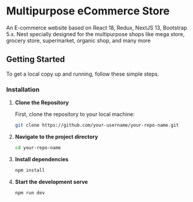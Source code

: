 ﻿
# Multipurpose eCommerce Store

An E-commerce website based on React 18, Redux, NextJS 13, Bootstrap 5.x. Nest specially designed for the multipurpose shops like mega store, grocery store, supermarket, organic shop, and many more

## Getting Started

To get a local copy up and running, follow these simple steps.

### Installation

1. **Clone the Repository**

   First, clone the repository to your local machine:

   ```bash
   git clone https://github.com/your-username/your-repo-name.git

2. **Navigate to the project directory**
    ```bash
    cd your-repo-name
3. **Install dependencies**

    ```bash
    npm install
    ```

4. **Start the development serve**
    ```bash
    npm run dev
 